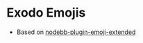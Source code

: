 #  Exodo Emojis
* Based on  [nodebb-plugin-emoji-extended](https://github.com/frissdiegurke/nodebb-plugin-emoji-extended)